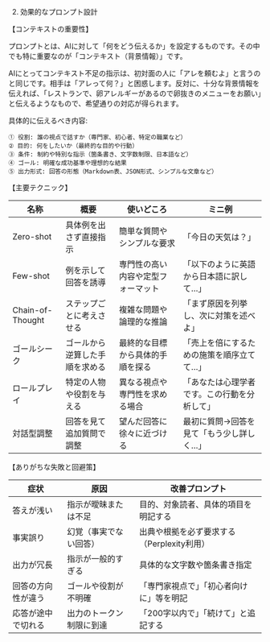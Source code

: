 2. 効果的なプロンプト設計

【コンテキストの重要性】

プロンプトとは、AIに対して「何をどう伝えるか」を設定するものです。その中でも特に重要なのが「コンテキスト（背景情報）」です。

AIにとってコンテキスト不足の指示は、初対面の人に「アレを頼むよ」と言うのと同じです。相手は「アレって何？」と困惑します。反対に、十分な背景情報を伝えれば、「レストランで、卵アレルギーがあるので卵抜きのメニューをお願い」と伝えるようなもので、希望通りの対応が得られます。

具体的に伝えるべき内容:

```text
① 役割: 誰の視点で話すか（専門家、初心者、特定の職業など）
② 目的: 何をしたいか（最終的な目的や行動）
③ 条件: 制約や特別な指示（箇条書き、文字数制限、日本語など）
④ ゴール: 明確な成功基準や理想的な結果
⑤ 出力形式: 回答の形態（Markdown表、JSON形式、シンプルな文章など）
```

【主要テクニック】

| 名称               | 概要              | 使いどころ             | ミニ例                    |
| ---------------- | --------------- | ----------------- | ---------------------- |
| Zero-shot        | 具体例を出さず直接指示     | 簡単な質問やシンプルな要求     | 「今日の天気は？」              |
| Few-shot         | 例を示して回答を誘導      | 専門性の高い内容や定型フォーマット | 「以下のように英語から日本語に訳して…」   |
| Chain-of-Thought | ステップごとに考えさせる    | 複雑な問題や論理的な推論      | 「まず原因を列挙し、次に対策を述べよ」    |
| ゴールシーク           | ゴールから逆算した手順を求める | 最終的な目標から具体的手順を探る  | 「売上を倍にするための施策を順序立てて…」  |
| ロールプレイ           | 特定の人物や役割を与える    | 異なる視点や専門性を求める場合   | 「あなたは心理学者です。この行動を分析して」 |
| 対話型調整            | 回答を見て追加質問で調整    | 望んだ回答に徐々に近づける     | 最初に質問→回答を見て「もう少し詳しく…」  |

【ありがちな失敗と回避策】

| 症状        | 原因           | 改善プロンプト                    |
| --------- | ------------ | -------------------------- |
| 答えが浅い     | 指示が曖昧または不足   | 目的、対象読者、具体的項目を明記する         |
| 事実誤り      | 幻覚（事実でない回答）  | 出典や根拠を必ず要求する（Perplexity利用） |
| 出力が冗長     | 指示が一般的すぎる    | 具体的な文字数や箇条書き指定             |
| 回答の方向性が違う | ゴールや役割が不明確   | 「専門家視点で」「初心者向けに」等を明記       |
| 応答が途中で切れる | 出力のトークン制限に到達 | 「200字以内で」「続けて」と追記する        |
